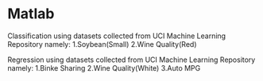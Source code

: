 # Matlab
Classification using datasets collected from UCI Machine Learning Repository
namely:
1.Soybean(Small)
2.Wine Quality(Red)

Regression using datasets collected from UCI Machine Learning Repository
namely:
1.Binke Sharing
2.Wine Quality(White)
3.Auto MPG

